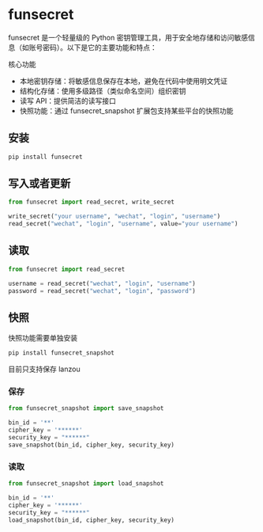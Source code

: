 # funsecret

funsecret 是一个轻量级的 Python 密钥管理工具，用于安全地存储和访问敏感信息（如账号密码）。以下是它的主要功能和特点：

核心功能
* 本地密钥存储：将敏感信息保存在本地，避免在代码中使用明文凭证
* 结构化存储：使用多级路径（类似命名空间）组织密钥
* 读写 API：提供简洁的读写接口
* 快照功能：通过 funsecret_snapshot 扩展包支持某些平台的快照功能


## 安装

```bash
pip install funsecret
```

## 写入或者更新

```python
from funsecret import read_secret, write_secret

write_secret("your username", "wechat", "login", "username")
read_secret("wechat", "login", "username", value="your username")
```

## 读取

```python
from funsecret import read_secret

username = read_secret("wechat", "login", "username")
password = read_secret("wechat", "login", "password")
```

## 快照

快照功能需要单独安装

```bash
pip install funsecret_snapshot
```

目前只支持保存 lanzou

### 保存

```python
from funsecret_snapshot import save_snapshot

bin_id = '**'
cipher_key = '******'
security_key = "******"
save_snapshot(bin_id, cipher_key, security_key)
```

### 读取

```python
from funsecret_snapshot import load_snapshot

bin_id = '**'
cipher_key = '******'
security_key = "******"
load_snapshot(bin_id, cipher_key, security_key)
```
